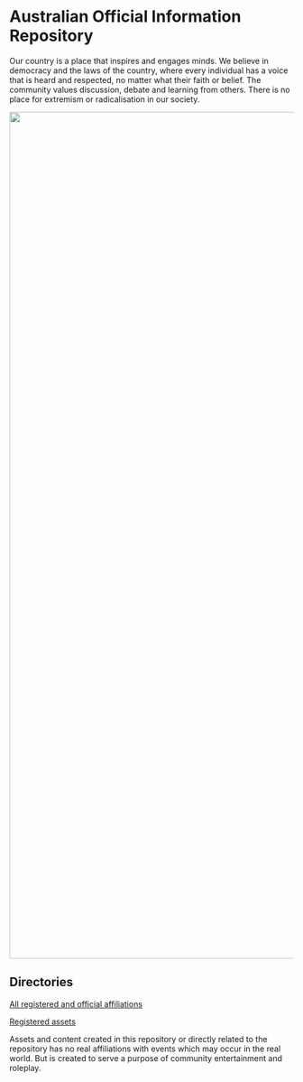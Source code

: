 # Australian Official Information Repository

Our country is a place that inspires and engages minds. We believe in democracy and the laws of the country, where every individual has a voice that is heard and respected, no matter what their faith or belief. The community values discussion, debate and learning from others. There is no place for extremism or radicalisation in our society.


<img src="https://cloud.githubusercontent.com/assets/18582414/25780387/1d938412-331f-11e7-9c7f-10bb15e43446.jpg" width="1500">

Directories
----------

[All registered and official affiliations](https://github.com/EXYZED/AustralianPublicRepository/blob/Assets/AllGroups.md)

[Registered assets](https://github.com/EXYZED/AustralianPublicRepository/blob/Assets/RegisteredForms.md)









































  

Assets and content created in this repository or directly related to the repository has no real affiliations with events which may occur in the real world. But is created to serve a purpose of community entertainment and roleplay.
